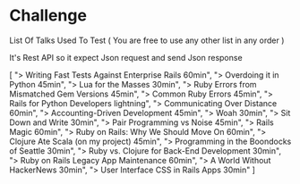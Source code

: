 # Challenge

List Of Talks Used To Test ( You are free to use any other list in any order )

It's Rest API so it expect Json request and send Json response

[
"> Writing Fast Tests Against Enterprise Rails 60min",
"> Overdoing it in Python 45min",
"> Lua for the Masses 30min",
"> Ruby Errors from Mismatched Gem Versions 45min",
"> Common Ruby Errors 45min",
"> Rails for Python Developers lightning",
"> Communicating Over Distance 60min",
"> Accounting-Driven Development 45min",
"> Woah 30min",
"> Sit Down and Write 30min",
"> Pair Programming vs Noise 45min",
"> Rails Magic 60min",
"> Ruby on Rails: Why We Should Move On 60min",
"> Clojure Ate Scala (on my project) 45min",
"> Programming in the Boondocks of Seattle 30min",
"> Ruby vs. Clojure for Back-End Development 30min",
"> Ruby on Rails Legacy App Maintenance 60min",
"> A World Without HackerNews 30min",
"> User Interface CSS in Rails Apps 30min"
]

